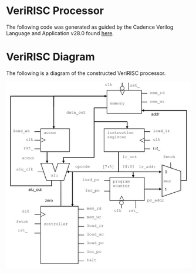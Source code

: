 # VeriRISC Processor
The following code was generated as guided by the Cadence Verilog Language and Application v28.0 found [here](https://www.cadence.com/en_US/home/training/all-courses/82110.html).

# VeriRISC Diagram
The following is a diagram of the constructed VeriRISC processor.

![](./images/VeriRISC-diagram.png)
